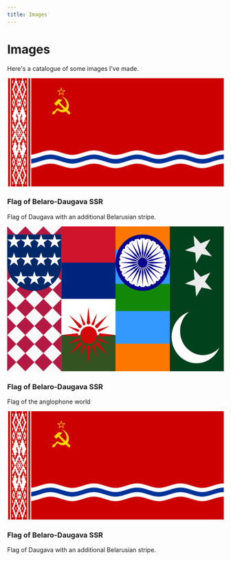 ```yaml
---
title: Images
---
```

# Images
Here's a catalogue of some images I've made.

<main class="catalog">
<article>
<img src="static/images/alt_lssrAndBelarus.png" alt="1">
<h3> Flag of Belaro-Daugava SSR</h3>
<p>Flag of Daugava with an additional Belarusian stripe.</p>
</article>
<article>
<img src="static/images/anglophoneFlag.png" alt="Flag of the anglophone world">
<h3> Flag of Belaro-Daugava SSR</h3>
<p>Flag of the anglophone world</p>
</article>
<article>
<img src="static/images/alt_lssrAndBelarus.png" alt="1">
<h3> Flag of Belaro-Daugava SSR</h3>
<p>Flag of Daugava with an additional Belarusian stripe.</p>
</article>

</main>



